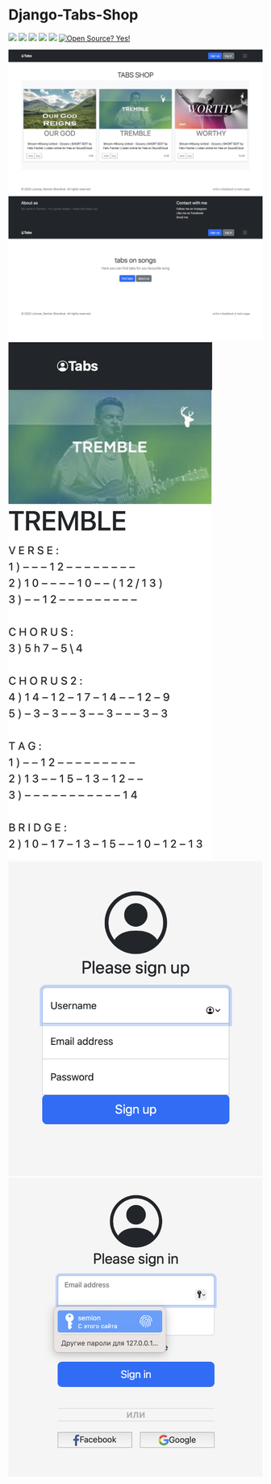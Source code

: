 # Django-Tabs-Shop
![](https://img.shields.io/badge/author-Semion%20Shandruk-brightgreen) ![](https://img.shields.io/badge/language-Python-brightgreen) ![](https://img.shields.io/github/issues/Semion-Sh/News-Telegram-Bot) ![](https://img.shields.io/github/forks/Semion-Sh/News-Telegram-Bot) ![](https://img.shields.io/github/stars/Semion-Sh/News-Telegram-Bot)
[![Open Source? Yes!](https://badgen.net/badge/Open%20Source%20%3F/Yes%21/green?icon=github)](https://github.com/Naereen/badges/)

<img src='github_media/Снимок экрана 2022-12-19 в 19.16.25.png' sizes=20%>
<img src='github_media/Снимок экрана 2022-12-19 в 19.16.41.png'>
<img src='github_media/Снимок экрана 2022-12-19 в 19.17.06.png'>
<img src='github_media/Снимок экрана 2022-12-19 в 19.17.25.png'>
<img src='github_media/Снимок экрана 2022-12-19 в 19.17.36.png'>

